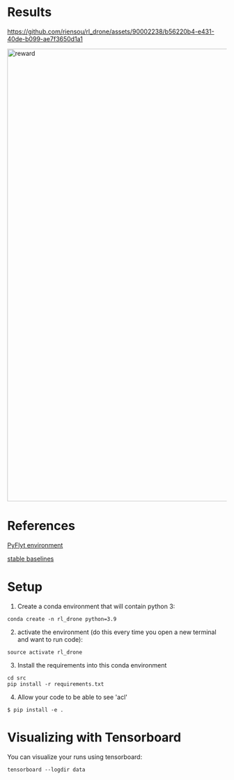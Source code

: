 # Results

https://github.com/riensou/rl_drone/assets/90002238/b56220b4-e431-40de-b099-ae7f3650d1a1

<img width="1037" alt="reward" src="https://github.com/riensou/rl_drone/assets/90002238/1d8f093e-5588-4770-9718-64626ed081f2">

# References

[PyFlyt environment](https://jjshoots.github.io/PyFlyt/documentation/gym_envs/quadx_waypoints_env.html
)


[stable baselines](https://stable-baselines3.readthedocs.io/en/master/index.html)

# Setup

1. Create a conda environment that will contain python 3:
```
conda create -n rl_drone python=3.9
```

2. activate the environment (do this every time you open a new terminal and want to run code):
```
source activate rl_drone
```

3. Install the requirements into this conda environment
```
cd src
pip install -r requirements.txt
```

4. Allow your code to be able to see 'acl'
```
$ pip install -e .
```

# Visualizing with Tensorboard

You can visualize your runs using tensorboard:
```
tensorboard --logdir data
```
